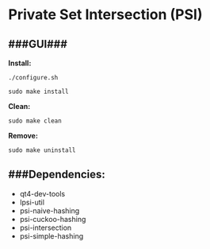 # Private Set Intersection (PSI)
###GUI###
---
__Install:__
```
./configure.sh
```
```
sudo make install
```
__Clean:__ 
```
sudo make clean
```

__Remove:__ 
```
sudo make uninstall
```


###Dependencies:
---
* qt4-dev-tools
* lpsi-util
* psi-naive-hashing
* psi-cuckoo-hashing
* psi-intersection
* psi-simple-hashing
